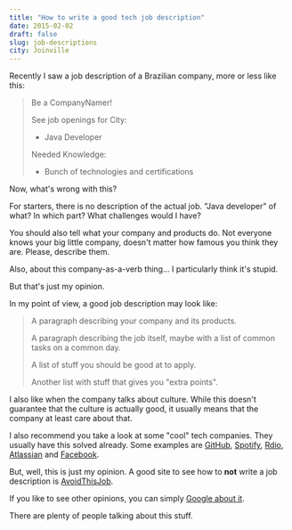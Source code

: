 ```yaml
---
title: "How to write a good tech job description"
date: 2015-02-02
draft: false
slug: job-descriptions
city: Joinville
---
```


Recently I saw a job description of a Brazilian company, more or less like this:

> Be a CompanyNamer!
> 
> See job openings for City:
> - Java Developer
> 
> Needed Knowledge:
> - Bunch of technologies and certifications

Now, what's wrong with this?

For starters, there is no description of the actual job. "Java developer" of what? In which part? What challenges would I have?

You should also tell what your company and products do. Not everyone knows your big little company, doesn't matter how famous you think they are. Please, describe them.

Also, about this company-as-a-verb thing… I particularly think it's stupid. 

But that's just my opinion.

In my point of view, a good job description may look like:

> A paragraph describing your company and its products.
> 
> A paragraph describing the job itself, maybe with a list of common tasks on a common day.
> 
> A list of stuff you should be good at to apply.
> 
> Another list with stuff that gives you "extra points".

I also like when the company talks about culture. While this doesn't guarantee that the culture is actually good, it usually means that the company at least care about that.

I also recommend you take a look at some "cool" tech companies. They usually have this solved already. Some examples are [GitHub](https://github.com/about/jobs), [Spotify](https://www.spotify.com/br/jobs/), [Rdio](http://www.rdio.com/careers/), [Atlassian](https://www.atlassian.com/company/careers) and [Facebook](https://www.facebook.com/careers/).

But, well, this is just my opinion. A good site to see how to **not** write a job description is [AvoidThisJob](http://avoidthisjob.com/). 

If you like to see other opinions, you can simply [Google about it](https://www.google.com.br/search?q=how+to+write+a+good+tech+job+description).

There are plenty of people talking about this stuff.

